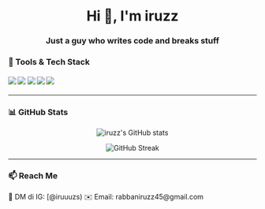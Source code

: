 <h1 align="center">Hi 👋, I'm iruzz</h1>
<h3 align="center">Just a guy who writes code and breaks stuff</h3>

### 🧰 Tools & Tech Stack

<h4>
  <img src="https://img.shields.io/badge/Code-PHP-informational?style=flat&logo=php&logoColor=white&color=7952B3" />
  <img src="https://img.shields.io/badge/Code-JavaScript-informational?style=flat&logo=javascript&logoColor=white&color=F7DF1E" />
  <img src="https://img.shields.io/badge/Framework-Laravel-informational?style=flat&logo=laravel&logoColor=white&color=FF2D20" />
  <img src="https://img.shields.io/badge/Frontend-React-informational?style=flat&logo=react&logoColor=white&color=61DAFB" />
  <img src="https://img.shields.io/badge/Database-MySQL-informational?style=flat&logo=mysql&logoColor=white&color=4479A1" />
</h4>

---

### 📊 GitHub Stats

<p align="center">
  <img src="https://github-readme-stats.vercel.app/api?username=iruzz&show_icons=true&theme=tokyonight&hide_border=true" alt="iruzz's GitHub stats" />
</p>

<p align="center">
  <img src="https://streak-stats.demolab.com?user=iruzz&theme=tokyonight&hide_border=true" alt="GitHub Streak" />
</p>


---

### 📫 Reach Me
<p>
  <!-- Ganti ini nanti sesuai link kamu -->
  💬 DM di IG: [@iruuuzs)  
  ✉️ Email: rabbaniruzz45@gmail.com  
</p>
